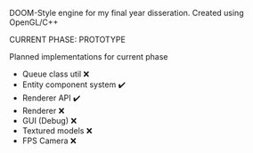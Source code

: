 DOOM-Style engine for my final year disseration. Created using OpenGL/C++

CURRENT PHASE: PROTOTYPE

Planned implementations for current phase
- Queue class util                ❌
- Entity component system         ✔️
- Renderer API                    ✔️
- Renderer                        ❌
- GUI (Debug)                     ❌
- Textured models                 ❌
- FPS Camera                      ❌

